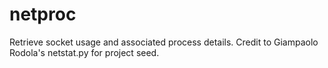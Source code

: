 # netproc

Retrieve socket usage and associated process details. Credit to Giampaolo Rodola's netstat.py for project seed.
